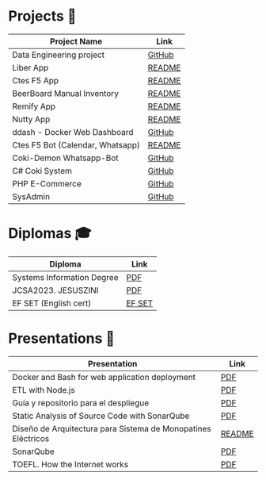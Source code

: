 # Projects 🚀

| Project Name                     | Link                                                                       |
| -------------------------------- | -------------------------------------------------------------------------- |
| Data Engineering project         | [GitHub](https://github.com/jesusandres31/data-engineering-coki)           |
| Liber App                        | [README](src/projects/liber-app/README.md)                                 |
| Ctes F5 App                      | [README](src/projects/ctes-f5-app/README.md)                               |
| BeerBoard Manual Inventory       | [README](src/projects/beerboard-manual-inventory/README.md)                |
| Remify App                       | [README](src/projects/remify-app/README.md)                                |
| Nutty App                        | [README](src/projects/nutty-app/README.md)                                 |
| ddash - Docker Web Dashboard     | [GitHub](https://github.com/jesusandres31/ddash-docker-web-dashboard)      |
| Ctes F5 Bot (Calendar, Whatsapp) | [README](src/projects/ctes-f5-wpp-bot/README.md)                           |
| Coki-Demon Whatsapp-Bot          | [GitHub](https://github.com/jesusandres31/coki-demon/)                     |
| C# Coki System                      | [GitHub](https://github.com/jesusandres31/C-Sharp-dotnet-WinForms-App)     |
| PHP E-Commerce                       | [GitHub](https://github.com/jesusandres31/LAMP-webstore-app-guitar-pedals) |
| SysAdmin                         | [GitHub](https://github.com/jesusandres31/sysadmin)                        |

# Diplomas 🎓 

| Diploma                    | Link                                             |
| -------------------------- | ------------------------------------------------ |
| Systems Information Degree | [PDF](src/diplomas/titulo.zini_jesus_andres.pdf) |
| JCSA2023. JESUSZINI        | [PDF](src/diplomas/JCSA2023.%20JESUSZINI.pdf)    |
| EF SET (English cert)      | [EF SET](https://cert.efset.org/TKFvb6)          |

# Presentations 📑

| Presentation                                                  | Link                                                                                    |
| ------------------------------------------------------------- | --------------------------------------------------------------------------------------- |
| Docker and Bash for web application deployment                | [PDF](src/presentations/Docker%20and%20Bash%20for%20web%20application%20deployment.pdf) |
| ETL with Node.js                                              | [PDF](src/presentations/ETL%20with%20Node.js.pdf)                                       |
| Guía y repositorio para el despliegue                         | [PDF](src/presentations/Guía%20y%20repositorio%20para%20el%20despliegue.pdf)            |
| Static Analysis of Source Code with SonarQube                 | [PDF](src/presentations/Static%20Analysis%20of%20Source%20Code%20with%20SonarQube.pdf)  |
| Diseño de Arquitectura para Sistema de Monopatines Eléctricos | [README](src/presentations/DAA/readme.md)                                               |
| SonarQube                                                     | [PDF](src/presentations/SonarQube.pdf)                                                  |
| TOEFL. How the Internet works                                 | [PDF](src/presentations/TOEFL.%20How%20the%20Internet%20works.pdf)                      |
